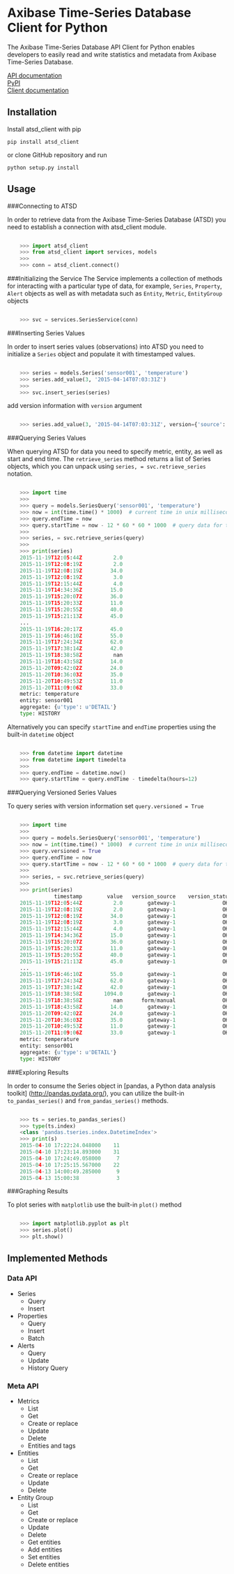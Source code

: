 # Axibase Time-Series Database Client for Python

The Axibase Time-Series Database API Client for Python enables developers 
to easily read and write statistics and metadata 
from Axibase Time-Series Database.

[API documentation](https://axibase.com/atsd/api)  
[PyPI](https://pypi.python.org/pypi/atsd_client)  
[Client documentation](http://pythonhosted.org/atsd_client)

## Installation

Install atsd_client with pip

```
pip install atsd_client
```

or clone GitHub repository and run

```
python setup.py install
```

## Usage

###Connecting to ATSD

In order to retrieve data from the Axibase Time-Series Database (ATSD) you need
to establish a connection with atsd_client module.

```python

    >>> import atsd_client
    >>> from atsd_client import services, models
    >>>
    >>> conn = atsd_client.connect()
```

###Initializing the Service
The Service implements a collection of methods for interacting with a particular
type of data, for example, `Series`, `Property`,
`Alert` objects as well as with metadata such as `Entity`,
`Metric`, `EntityGroup` objects

```python

    >>> svc = services.SeriesService(conn)
```

###Inserting Series Values

In order to insert series values (observations) into ATSD you need to initialize
a `Series` object and populate it with timestamped values.

```python

    >>> series = models.Series('sensor001', 'temperature')
    >>> series.add_value(3, '2015-04-14T07:03:31Z')
    >>>
    >>> svc.insert_series(series)
```

add version information with `version` argument

```python

    >>> series.add_value(3, '2015-04-14T07:03:31Z', version={'source': 'manual'})
```

###Querying Series Values

When querying ATSD for data you need to specify metric, entity, as well as start
and end time. The `retrieve_series` method returns a list of Series objects, 
which you can unpack using `series, = svc.retrieve_series` notation.

```python

    >>> import time
    >>>
    >>> query = models.SeriesQuery('sensor001', 'temperature')
    >>> now = int(time.time() * 1000)  # current time in unix milliseconds
    >>> query.endTime = now
    >>> query.startTime = now - 12 * 60 * 60 * 1000  # query data for the last 12 hours
    >>>
    >>> series, = svc.retrieve_series(query)
    >>>
    >>> print(series)
    2015-11-19T12:05:44Z          2.0
    2015-11-19T12:08:19Z          2.0
    2015-11-19T12:08:19Z         34.0
    2015-11-19T12:08:19Z          3.0
    2015-11-19T12:15:44Z          4.0
    2015-11-19T14:34:36Z         15.0
    2015-11-19T15:20:07Z         36.0
    2015-11-19T15:20:33Z         11.0
    2015-11-19T15:20:55Z         40.0
    2015-11-19T15:21:13Z         45.0
    ...
    2015-11-19T16:20:17Z         45.0
    2015-11-19T16:46:10Z         55.0
    2015-11-19T17:24:34Z         62.0
    2015-11-19T17:38:14Z         42.0
    2015-11-19T18:38:58Z          nan
    2015-11-19T18:43:58Z         14.0
    2015-11-20T09:42:02Z         24.0
    2015-11-20T10:36:03Z         35.0
    2015-11-20T10:49:53Z         11.0
    2015-11-20T11:09:06Z         33.0
    metric: temperature
    entity: sensor001
    aggregate: {u'type': u'DETAIL'}
    type: HISTORY
```

Alternatively you can specify `startTime` and `endTime` properties using the built-in `datetime` object

```python

    >>> from datetime import datetime
    >>> from datetime import timedelta
    >>>
    >>> query.endTime = datetime.now()
    >>> query.startTime = query.endTime - timedelta(hours=12)
```

###Querying Versioned Series Values

To query series with version information set `query.versioned = True`

```python

    >>> import time
    >>>
    >>> query = models.SeriesQuery('sensor001', 'temperature')
    >>> now = int(time.time() * 1000)  # current time in unix milliseconds
    >>> query.versioned = True
    >>> query.endTime = now
    >>> query.startTime = now - 12 * 60 * 60 * 1000  # query data for the last 12 hours
    >>>
    >>> series, = svc.retrieve_series(query)
    >>>
    >>> print(series)
               timestamp        value   version_source    version_status        version_time
    2015-11-19T12:05:44Z          2.0        gateway-1               OK 2015-11-19T12:14:32Z
    2015-11-19T12:08:19Z          2.0        gateway-1               OK 2015-11-19T12:09:59Z
    2015-11-19T12:08:19Z         34.0        gateway-1               OK 2015-11-19T12:10:27Z
    2015-11-19T12:08:19Z          3.0        gateway-1               OK 2015-11-19T12:12:58Z
    2015-11-19T12:15:44Z          4.0        gateway-1               OK 2015-11-19T12:15:56Z
    2015-11-19T14:34:36Z         15.0        gateway-1               OK 2015-11-19T14:35:54Z
    2015-11-19T15:20:07Z         36.0        gateway-1               OK 2015-11-19T15:20:06Z
    2015-11-19T15:20:33Z         11.0        gateway-1               OK 2015-11-19T15:20:32Z
    2015-11-19T15:20:55Z         40.0        gateway-1               OK 2015-11-19T15:20:53Z
    2015-11-19T15:21:13Z         45.0        gateway-1               OK 2015-11-19T15:21:12Z
    ...
    2015-11-19T16:46:10Z         55.0        gateway-1               OK 2015-11-19T16:46:11Z
    2015-11-19T17:24:34Z         62.0        gateway-1               OK 2015-11-19T17:24:35Z
    2015-11-19T17:38:14Z         42.0        gateway-1               OK 2015-11-19T17:38:15Z
    2015-11-19T18:38:58Z       1094.0        gateway-1               OK 2015-11-19T18:38:59Z
    2015-11-19T18:38:58Z          nan      form/manual               OK 2015-11-20T18:39:43Z
    2015-11-19T18:43:58Z         14.0        gateway-1               OK 2015-11-19T18:43:59Z
    2015-11-20T09:42:02Z         24.0        gateway-1               OK 2015-11-20T09:42:03Z
    2015-11-20T10:36:03Z         35.0        gateway-1               OK 2015-11-20T10:36:05Z
    2015-11-20T10:49:53Z         11.0        gateway-1               OK 2015-11-20T10:49:54Z
    2015-11-20T11:09:06Z         33.0        gateway-1               OK 2015-11-20T11:09:39Z
    metric: temperature
    entity: sensor001
    aggregate: {u'type': u'DETAIL'}
    type: HISTORY
```

###Exploring Results

In order to consume the Series object in [pandas, a Python data analysis toolkit]
(http://pandas.pydata.org/), you can utilize the built-in `to_pandas_series()`
and `from_pandas_series()` methods.

```python

    >>> ts = series.to_pandas_series()
    >>> type(ts.index)
    <class 'pandas.tseries.index.DatetimeIndex'>
    >>> print(s)
    2015-04-10 17:22:24.048000    11
    2015-04-10 17:23:14.893000    31
    2015-04-10 17:24:49.058000     7
    2015-04-10 17:25:15.567000    22
    2015-04-13 14:00:49.285000     9
    2015-04-13 15:00:38            3
```

###Graphing Results

To plot series with `matplotlib` use the built-in `plot()` method

```python

    >>> import matplotlib.pyplot as plt
    >>> series.plot()
    >>> plt.show()
```

## Implemented Methods

### Data API
- Series
    - Query
    - Insert
- Properties
    - Query
    - Insert
    - Batch
- Alerts 
    - Query
    - Update
    - History Query
    
### Meta API
- Metrics 
    - List
    - Get
    - Create or replace
    - Update
    - Delete
    - Entities and tags
- Entities
    - List
    - Get
    - Create or replace
    - Update
    - Delete
- Entity Group 
    - List
    - Get
    - Create or replace
    - Update
    - Delete
    - Get entities
    - Add entities
    - Set entities
    - Delete entities
